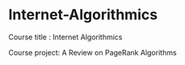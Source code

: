# Internet-Algorithmics
Course title : Internet Algorithmics

Course project: A Review on PageRank Algorithms

